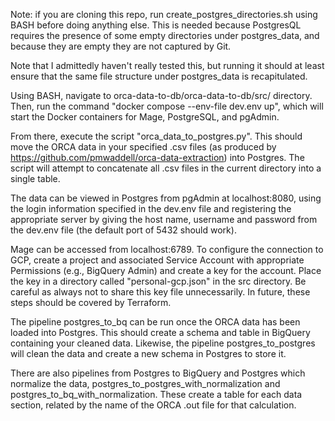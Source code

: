 Note: if you are cloning this repo, run create_postgres_directories.sh using BASH before doing anything else. 
This is needed because PostgresQL requires the presence of some empty directories under postgres_data, and 
because they are empty they are not captured by Git. 

Note that I admittedly haven't really tested this, but running it should at least ensure that the same 
file structure under postgres_data is recapitulated.

Using BASH, navigate to orca-data-to-db/orca-data-to-db/src/ directory. 
Then, run the command "docker compose --env-file dev.env up", which will start the Docker containers 
for Mage, PostgreSQL, and pgAdmin.

From there, execute the script "orca_data_to_postgres.py". 
This should move the ORCA data in your specified .csv files (as produced by 
https://github.com/pmwaddell/orca-data-extraction) into Postgres. 
The script will attempt to concatenate all .csv files in the current directory into a single table.

The data can be viewed in Postgres from pgAdmin at localhost:8080, using the login information specified 
in the dev.env file and registering the appropriate server by giving the host name, username and password 
from the dev.env file (the default port of 5432 should work). 

Mage can be accessed from localhost:6789. To configure the connection to GCP, create a project and 
associated Service Account with appropriate Permissions (e.g., BigQuery Admin) and create a key for 
the account. Place the key in a directory called "personal-gcp.json" in the src directory. Be careful 
as always not to share this key file unnecessarily. In future, these steps should be covered by Terraform.

The pipeline postgres_to_bq can be run once the ORCA data has been loaded into Postgres. 
This should create a schema and table in BigQuery containing your cleaned data. Likewise, the pipeline 
postgres_to_postgres will clean the data and create a new schema in Postgres to store it.

There are also pipelines from Postgres to BigQuery and Postgres which normalize the data, 
postgres_to_postgres_with_normalization and postgres_to_bq_with_normalization. These create a table 
for each data section, related by the name of the ORCA .out file for that calculation. 